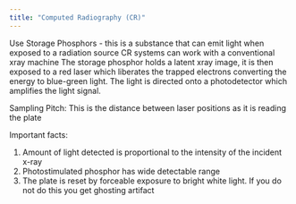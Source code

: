```yaml
---
title: "Computed Radiography (CR)"
---
```

Use Storage Phosphors - this is a substance that can emit light when exposed to a radiation source 
CR systems can work with a conventional xray machine
The storage phosphor holds a latent xray image, it is then exposed to a red laser which liberates the trapped electrons converting the energy to blue-green light. The light is directed onto a photodetector which amplifies the light signal. 

Sampling Pitch: This is the distance between laser positions as it is reading the plate

Important facts:
1. Amount of light detected is proportional to the intensity of the incident x-ray
2. Photostimulated phosphor has wide detectable range 
3. The plate is reset by forceable exposure to bright white light. If you do not do this you get ghosting artifact

